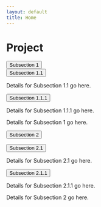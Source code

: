 ```yaml
---
layout: default
title: Home
---
```


<link rel="stylesheet" href="{{ "/styles.css" | relative_url }}">
<script src="{{ "/scripts.js" | relative_url }}"></script>

# Project

<div class="collapsible-container">
  <button class="collapsible">Subsection 1</button>
  <div class="content">
    <button class="collapsible">Subsection 1.1</button>
    <div class="content">
      <p>Details for Subsection 1.1 go here.</p>
      <button class="collapsible">Subsection 1.1.1</button>
      <div class="content">
        <p>Details for Subsection 1.1.1 go here.</p>
      </div>
    </div>
    <p>Details for Subsection 1 go here.</p>
  </div>

  <button class="collapsible">Subsection 2</button>
  <div class="content">
    <button class="collapsible">Subsection 2.1</button>
    <div class="content">
      <p>Details for Subsection 2.1 go here.</p>
      <button class="collapsible">Subsection 2.1.1</button>
      <div class="content">
        <p>Details for Subsection 2.1.1 go here.</p>
      </div>
    </div>
    <p>Details for Subsection 2 go here.</p>
  </div>
</div>
